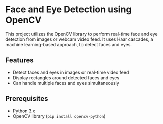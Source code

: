 
# Face and Eye Detection using OpenCV

This project utilizes the OpenCV library to perform real-time face and eye detection from images or webcam video feed. It uses Haar cascades, a machine learning-based approach, to detect faces and eyes.

## Features

- Detect faces and eyes in images or real-time video feed
- Display rectangles around detected faces and eyes
- Can handle multiple faces and eyes simultaneously

## Prerequisites

- Python 3.x
- OpenCV library (`pip install opencv-python`)

